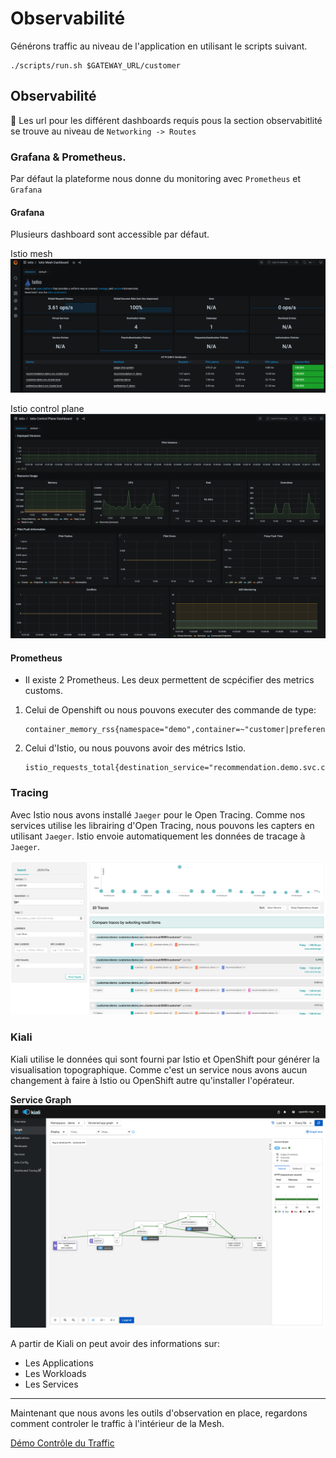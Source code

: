 # Observabilité

Générons traffic au niveau de l'application en utilisant le scripts suivant.
```
./scripts/run.sh $GATEWAY_URL/customer
``` 

## Observabilité

:checkered_flag: Les url pour les différent dashboards requis pous la section observabitlité se trouve au niveau de `Networking -> Routes`


### Grafana & Prometheus.
Par défaut la plateforme nous donne du monitoring avec `Prometheus` et `Grafana`

#### Grafana

Plusieurs dashboard sont accessible par défaut.

Istio mesh
![mesh-grafana](images/istio-mesh-grafana.png)

Istio control plane
![mesh-grafana](images/istio-control-grafana.png)

#### Prometheus

* Il existe 2 Prometheus. Les deux permettent de scpécifier des metrics customs.

1. Celui de Openshift ou nous pouvons executer des commande de type:
    ```
    container_memory_rss{namespace="demo",container=~"customer|preference|recommendation"}
    ```


2. Celui d'Istio, ou nous pouvons avoir des métrics Istio.
    ```
    istio_requests_total{destination_service="recommendation.demo.svc.cluster.local"}
    ```

### Tracing

Avec Istio nous avons installé `Jaeger` pour le Open Tracing. Comme nos services utilise les librairing d'Open Tracing, nous pouvons les capters en utilisant `Jaeger`. Istio envoie automatiquement les données de tracage à `Jaeger`.

![jaeger-ui](images/jaeger-ui.png)


### Kiali

Kiali utilise le données qui sont fourni par Istio et OpenShift pour générer la visualisation topographique. Comme c'est un service nous avons aucun changement à faire à Istio ou OpenShift autre qu'installer l'opérateur.


__Service Graph__
![service-graph](images/kiali-1.png)

A partir de Kiali on peut avoir des informations sur:
* Les Applications
* Les Workloads
* Les Services

---
Maintenant que nous avons les outils d'observation en place, regardons comment controler le traffic à l'intérieur de la Mesh.

[Démo Contrôle du Traffic](traffic-control.md)